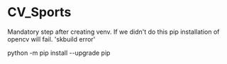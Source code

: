 # CV_Sports

Mandatory step after creating venv. If we didn't do this pip installation of opencv will fail. 'skbuild error'

python -m pip install --upgrade pip
